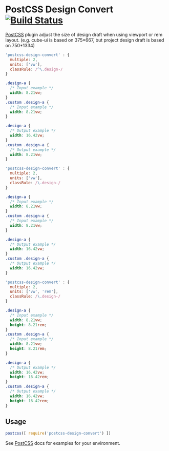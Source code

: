 # PostCSS Design Convert [![Build Status][ci-img]][ci]

[PostCSS] plugin adjust the size of design draft when using viewport or rem layout.
(e.g. cube-ui is based on 375\*667, but project design draft is based on 750\*1334)

[PostCSS]: https://github.com/postcss/postcss
[ci-img]:  https://travis-ci.org/SCWR/postcss-design-convert.svg
[ci]:      https://travis-ci.org/SCWR/postcss-design-convert

```js
'postcss-design-convert' : {
  multiple: 2,
  units: ['vw'],
  classRule: /^\.design-/
}
```

```css
.design-a {
  /* Input example */
  width: 8.21vw;
}
.custom .design-a {
  /* Input example */
  width: 8.21vw;
}
```

```css
.design-a {
  /* Output example */
  width: 16.42vw;
}
.custom .design-a {
  /* Output example */
  width: 8.21vw;
}
```

```js
'postcss-design-convert' : {
  multiple: 2,
  units: ['vw'],
  classRule: /\.design-/
}
```

```css
.design-a {
  /* Input example */
  width: 8.21vw;
}
.custom .design-a {
  /* Input example */
  width: 8.21vw;
}
```

```css
.design-a {
  /* Output example */
  width: 16.42vw;
}
.custom .design-a {
  /* Output example */
  width: 16.42vw;
}
```

```js
'postcss-design-convert' : {
  multiple: 2,
  units: ['vw', 'rem'],
  classRule: /\.design-/
}
```

```css
.design-a {
  /* Input example */
  width: 8.21vw;
  height: 8.21rem;
}
.custom .design-a {
  /* Input example */
  width: 8.21vw;
  height: 8.21rem;
}
```

```css
.design-a {
  /* Output example */
  width: 16.42vw;
  height: 16.42rem;
}
.custom .design-a {
  /* Output example */
  width: 16.42vw;
  height: 16.42rem;
}
```

## Usage

```js
postcss([ require('postcss-design-convert') ])
```

See [PostCSS] docs for examples for your environment.
